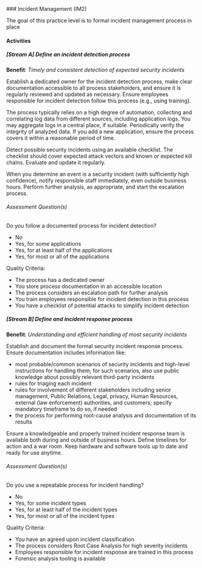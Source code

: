 <div class="new-page"/>
### Incident Management (IM2)

The goal of this practice level is to formal incident management process in place

#### Activities

##### [Stream A] Define an incident detection process
<b>Benefit</b>: <i>Timely and consistent detection of expected security incidents</i>

Establish a dedicated owner for the incident detection process, make clear documentation accessible to all process stakeholders, and ensure it is regularly reviewed and updated as necessary. Ensure employees responsible for incident detection follow this process (e.g., using training).

The process typically relies on a high degree of automation, collecting and correlating log data from different sources, including application logs. You may aggregate logs in a central place, if suitable. Periodically verify the integrity of analyzed data. If you add a new application, ensure the process covers it within a reasonable period of time.

Detect possible security incidents using an available checklist. The checklist should cover expected attack vectors and known or expected kill chains. Evaluate and update it regularly.

When you determine an event is a security incident (with sufficiently high confidence), notify responsible staff immediately, even outside business hours. Perform further analysis, as appropriate, and start the escalation process.


###### Assessment Question(s)
Do you follow a documented process for incident detection?

- No
- Yes, for some applications
- Yes, for at least half of the applications
- Yes, for most or all of the applications


Quality Criteria:

- The process has a dedicated owner
- You store process documentation in an accessible location
- The process considers an escalation path for further analysis
- You train employees responsible for incident detection in this process
- You have a checklist of potential attacks to simplify incident detection


##### [Stream B] Define and incident response process
<b>Benefit</b>: <i>Understanding and efficient handling of most security incidents</i>

Establish and document the formal security incident response process. Ensure documentation includes information like&#58;

* most probable/common scenarios of security incidents and high-level instructions for handling them; for such scenarios, also use public knowledge about possibly relevant third-party incidents
* rules for triaging each incident
* rules for involvement of different stakeholders including senior management, Public Relations, Legal, privacy, Human Resources, external (law enforcement) authorities, and customers; specify mandatory timeframe to do so, if needed
* the process for performing root-cause analysis and documentation of its results

Ensure a knowledgeable and properly trained incident response team is available both during and outside of business hours. Define timelines for action and a war room. Keep hardware and software tools up to date and ready for use anytime.


###### Assessment Question(s)
Do you use a repeatable process for incident handling?

- No
- Yes, for some incident types
- Yes, for at least half of the incident types
- Yes, for most or all of the incident types


Quality Criteria:

- You have an agreed upon incident classification
- The process considers Root Case Analysis for high severity incidents
- Employees responsible for incident response are trained in this process
- Forensic analysis tooling is available

